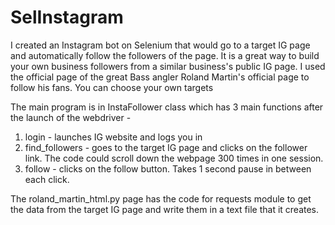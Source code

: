 # SelInstagram
I created an Instagram bot on Selenium that would go to a target IG page and automatically follow the followers of the page. 
It is a great way to build your own business followers from a similar business's public IG page.
I used the official page of the great Bass angler Roland Martin's official page to follow his fans. You can choose your own targets

The main program is in InstaFollower class which has 3 main functions after the launch of the webdriver -
1. login - launches IG website and logs you in
2. find_followers - goes to the target IG page and clicks on the follower link. The code could scroll down the webpage 300 times in one session.
3. follow - clicks on the follow button. Takes 1 second pause in between each click.

The roland_martin_html.py page has the code for requests module to get the data from the target IG page and write them in a text file that it creates. 
